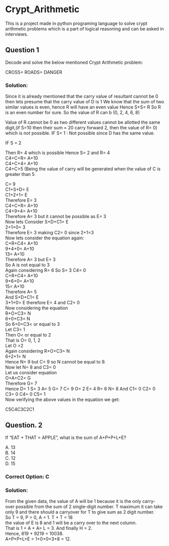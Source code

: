 # Crypt_Arithmetic
This is a project made in python programing language to solve crypt arithmetic problems which is a part of logical reasoning and can be asked in interviews.


## Question 1
Decode and solve the below mentioned Crypt Arithmetic problem:

CROSS+ ROADS= DANGER

### Solution:
Since it is already mentioned that the carry value of resultant cannot be 0 then lets presume that the carry value of D is 1
We know that the sum of two similar values is even, hence R will have an even value
Hence S+S= R So R is an even number for sure.
So the value of R can b (0, 2, 4, 6, 8)

Value of R cannot be 0 as two different values cannot be allotted the same digit,(if S=10 then their sum = 20 carry forward 2, then the value of R= 0) which is not possible.
IF S= 1 :
Not possible since D has the same value.

IF S = 2

Then R= 4 which is possible Hence S= 2 and R= 4  
C4+C+R= A+10  
C4+C+4= A+10  
C4+C>5 (Being the value of carry will be generated when the value of C is greater than 5  

C= 9  
C1+S+D= E  
C1+2+1= E  
Therefore E= 3  
C4+C+R= A+10  
C4+9+4= A+10  
Therefore A= 3 but it cannot be possible as E= 3  
Now lets Consider S+D+C1= E  
2+1+0= 3  
Therefore E= 3 making C2= 0 since 2+1=3  
Now lets consider the equation again:  
C+R+C4= A+10  
9+4+0= A+10  
13= A+10  
Therefore A= 3 but E= 3  
So A is not equal to 3  
Again considering R= 6 So S= 3 C4= 0  
C+R+C4= A+10  
9+6+0= A+10  
15= A+10  
Therefore A= 5  
And S+D+C1= E  
3+1+0= E therefore E= 4 and C2= 0  
Now considering the equation  
R+O+C3= N  
6+0+C3= N  
So 6+0+C3< or equal to 3  
Let C3= 1  
Then O< or equal to 2  
That is O= 0, 1, 2  
Let O =2  
Again considering R+O+C3= N  
6+2+1= N  
Hence N= 9 but C= 9 so N cannot be equal to 9.  
Now let N= 8 and C3= 0  
Let us consider equation  
O+A+C2= G  
Therefore G= 7  
Hence D= 1 S= 3 A= 5 G= 7 C= 9 O= 2 E= 4 R= 6 N= 8
And C1= 0 C2= 0 C3= 0 C4= 0 C5= 1  
Now verifying the above values in the equation we get:  

C5C4C3C2C1



## Question. 2
If “EAT + THAT = APPLE”, what is the sum of A+P+P+L+E?

A. 13  
B. 14  
C. 12  
D. 15

### Correct Option: C
### Solution:

From the given data, the value of A will be 1 because it is the only carry-over possible from the sum of 2 single-digit number. T maximum it can take only 9 and there should a carryover for T to give sum as 2 digit number.   
So T = 9, P = 0, A = 1. T + T = 18  
the value of E is 8 and 1 will be a carry over to the next column.  
That is 1 + A + A= L = 3. And finally H = 2.  
Hence, 819 + 9219 = 10038.  
A+P+P+L+E = 1+0+0+3+8 = 12.
